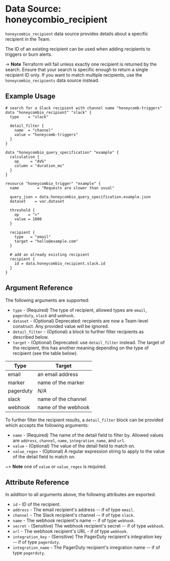 # Data Source: honeycombio_recipient

`honeycombio_recipient` data source provides details about a specific recipient in the Team.

The ID of an existing recipient can be used when adding recipients to triggers or burn alerts.

-> **Note** Terraform will fail unless exactly one recipient is returned by the search. Ensure that your search is specific enough to return a single recipient ID only.
If you want to match multiple recipients, use the `honeycombio_recipients` data source instead.

## Example Usage

```hcl
# search for a Slack recipient with channel name "honeycomb-triggers"
data "honeycombio_recipient" "slack" {
  type    = "slack"

  detail_filter {
    name  = "channel"
    value = "honeycomb-triggers"
  }
}

data "honeycombio_query_specification" "example" {
  calculation {
    op     = "AVG"
    column = "duration_ms"
  }
}

resource "honeycombio_trigger" "example" {
  name        = "Requests are slower than usual"

  query_json = data.honeycombio_query_specification.example.json
  dataset    = var.dataset

  threshold {
    op    = ">"
    value = 1000
  }

  recipient {
    type   = "email"
    target = "hello@example.com"
  }

  # add an already existing recipient
  recipient {
    id = data.honeycombio_recipient.slack.id
  }
}
```

## Argument Reference

The following arguments are supported:

* `type` - (Required) The type of recipient, allowed types are `email`, `pagerduty`, `slack` and `webhook`.
* `dataset` - (Optional) Deprecated: recpients are now a Team-level construct. Any provided value will be ignored.
* `detail_filter` - (Optional) a block to further filter recipients as described below.
* `target` - (Optional) Deprecated: use `detail_filter` instead. The target of the recipient, this has another meaning depending on the type of recipient (see the table below).

Type      | Target
----------|-------------------------
email     | an email address
marker    | name of the marker
pagerduty | _N/A_
slack     | name of the channel
webhook   | name of the webhook

To further filter the recipient results, a `detail_filter` block can be provided which accepts the following arguments:

* `name` - (Required) The name of the detail field to filter by. Allowed values are `address`, `channel`, `name`, `integration_name`, and `url`.
* `value` - (Optional) The value of the detail field to match on.
* `value_regex` - (Optional) A regular expression string to apply to the value of the detail field to match on.

~> **Note** one of `value` or `value_regex` is required.

## Attribute Reference

In addition to all arguments above, the following attributes are exported:

* `id` - ID of the recipient.
* `address` - The email recipient's address -- if of type `email`.
* `channel` - The Slack recipient's channel -- if of type `slack`.
* `name` - The webhook recipient's name -- if of type `webhook`.
* `secret` - (Sensitive) The webhook recipient's secret -- if of type `webhook`.
* `url` - The webhook recipient's URL - if of type `webhook`.
* `integration_key` - (Sensitive) The PagerDuty recipient's integration key -- if of type `pagerduty`.
* `integration_name` - The PagerDuty recipient's inregration name -- if of type `pagerduty`.
